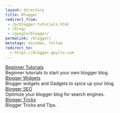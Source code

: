 ```yaml
---
layout: directory
title: Blogger
redirect_from:
 - /p/blogger-tutorials.html
 - /blog/
 - /google/blogger/
permalink: /blogger/
metatags: noindex, follow
redirect_to:
  - https://blogger.goyllo.com
---
```

<div class="panel panel-success">
  <div class="panel-heading">
    <a class="panel-title" href ="/blogger/beginner/" >Beginner Tutorials</a>
  </div>
  <div class="panel-body">
    Beginner tutorials to start your own blogger blog.
  </div>
</div>

<div class="panel panel-info">
  <div class="panel-heading">
    <a class="panel-title" href ="/blogger/widget/" >Blogger Widgets</a>
  </div>
  <div class="panel-body">
    Blogger widgets and Gadgets to spice up your blog.
  </div>
</div>

<div class="panel panel-warning">
  <div class="panel-heading">
    <a class="panel-title" href ="/blogger/seo/" >Blogger SEO</a>
  </div>
  <div class="panel-body">
  Optimize your blogger blog for search engines.
  </div>
</div>

<div class="panel panel-danger">
  <div class="panel-heading">
    <a class="panel-title" href ="/blogger/tricks/">Blogger Tricks</a>
  </div>
  <div class="panel-body">
  Blogger Tricks and Tips.
  </div>
</div>
